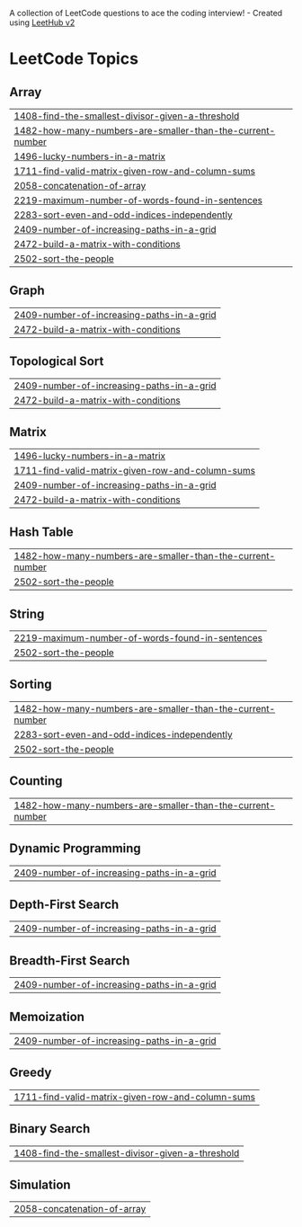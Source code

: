 A collection of LeetCode questions to ace the coding interview! - Created using [LeetHub v2](https://github.com/arunbhardwaj/LeetHub-2.0)
<!---LeetCode Topics Start-->
# LeetCode Topics
## Array
|  |
| ------- |
| [1408-find-the-smallest-divisor-given-a-threshold](https://github.com/trashikagoyal/LeetCode/tree/master/1408-find-the-smallest-divisor-given-a-threshold) |
| [1482-how-many-numbers-are-smaller-than-the-current-number](https://github.com/trashikagoyal/LeetCode/tree/master/1482-how-many-numbers-are-smaller-than-the-current-number) |
| [1496-lucky-numbers-in-a-matrix](https://github.com/trashikagoyal/LeetCode/tree/master/1496-lucky-numbers-in-a-matrix) |
| [1711-find-valid-matrix-given-row-and-column-sums](https://github.com/trashikagoyal/LeetCode/tree/master/1711-find-valid-matrix-given-row-and-column-sums) |
| [2058-concatenation-of-array](https://github.com/trashikagoyal/LeetCode/tree/master/2058-concatenation-of-array) |
| [2219-maximum-number-of-words-found-in-sentences](https://github.com/trashikagoyal/LeetCode/tree/master/2219-maximum-number-of-words-found-in-sentences) |
| [2283-sort-even-and-odd-indices-independently](https://github.com/trashikagoyal/LeetCode/tree/master/2283-sort-even-and-odd-indices-independently) |
| [2409-number-of-increasing-paths-in-a-grid](https://github.com/trashikagoyal/LeetCode/tree/master/2409-number-of-increasing-paths-in-a-grid) |
| [2472-build-a-matrix-with-conditions](https://github.com/trashikagoyal/LeetCode/tree/master/2472-build-a-matrix-with-conditions) |
| [2502-sort-the-people](https://github.com/trashikagoyal/LeetCode/tree/master/2502-sort-the-people) |
## Graph
|  |
| ------- |
| [2409-number-of-increasing-paths-in-a-grid](https://github.com/trashikagoyal/LeetCode/tree/master/2409-number-of-increasing-paths-in-a-grid) |
| [2472-build-a-matrix-with-conditions](https://github.com/trashikagoyal/LeetCode/tree/master/2472-build-a-matrix-with-conditions) |
## Topological Sort
|  |
| ------- |
| [2409-number-of-increasing-paths-in-a-grid](https://github.com/trashikagoyal/LeetCode/tree/master/2409-number-of-increasing-paths-in-a-grid) |
| [2472-build-a-matrix-with-conditions](https://github.com/trashikagoyal/LeetCode/tree/master/2472-build-a-matrix-with-conditions) |
## Matrix
|  |
| ------- |
| [1496-lucky-numbers-in-a-matrix](https://github.com/trashikagoyal/LeetCode/tree/master/1496-lucky-numbers-in-a-matrix) |
| [1711-find-valid-matrix-given-row-and-column-sums](https://github.com/trashikagoyal/LeetCode/tree/master/1711-find-valid-matrix-given-row-and-column-sums) |
| [2409-number-of-increasing-paths-in-a-grid](https://github.com/trashikagoyal/LeetCode/tree/master/2409-number-of-increasing-paths-in-a-grid) |
| [2472-build-a-matrix-with-conditions](https://github.com/trashikagoyal/LeetCode/tree/master/2472-build-a-matrix-with-conditions) |
## Hash Table
|  |
| ------- |
| [1482-how-many-numbers-are-smaller-than-the-current-number](https://github.com/trashikagoyal/LeetCode/tree/master/1482-how-many-numbers-are-smaller-than-the-current-number) |
| [2502-sort-the-people](https://github.com/trashikagoyal/LeetCode/tree/master/2502-sort-the-people) |
## String
|  |
| ------- |
| [2219-maximum-number-of-words-found-in-sentences](https://github.com/trashikagoyal/LeetCode/tree/master/2219-maximum-number-of-words-found-in-sentences) |
| [2502-sort-the-people](https://github.com/trashikagoyal/LeetCode/tree/master/2502-sort-the-people) |
## Sorting
|  |
| ------- |
| [1482-how-many-numbers-are-smaller-than-the-current-number](https://github.com/trashikagoyal/LeetCode/tree/master/1482-how-many-numbers-are-smaller-than-the-current-number) |
| [2283-sort-even-and-odd-indices-independently](https://github.com/trashikagoyal/LeetCode/tree/master/2283-sort-even-and-odd-indices-independently) |
| [2502-sort-the-people](https://github.com/trashikagoyal/LeetCode/tree/master/2502-sort-the-people) |
## Counting
|  |
| ------- |
| [1482-how-many-numbers-are-smaller-than-the-current-number](https://github.com/trashikagoyal/LeetCode/tree/master/1482-how-many-numbers-are-smaller-than-the-current-number) |
## Dynamic Programming
|  |
| ------- |
| [2409-number-of-increasing-paths-in-a-grid](https://github.com/trashikagoyal/LeetCode/tree/master/2409-number-of-increasing-paths-in-a-grid) |
## Depth-First Search
|  |
| ------- |
| [2409-number-of-increasing-paths-in-a-grid](https://github.com/trashikagoyal/LeetCode/tree/master/2409-number-of-increasing-paths-in-a-grid) |
## Breadth-First Search
|  |
| ------- |
| [2409-number-of-increasing-paths-in-a-grid](https://github.com/trashikagoyal/LeetCode/tree/master/2409-number-of-increasing-paths-in-a-grid) |
## Memoization
|  |
| ------- |
| [2409-number-of-increasing-paths-in-a-grid](https://github.com/trashikagoyal/LeetCode/tree/master/2409-number-of-increasing-paths-in-a-grid) |
## Greedy
|  |
| ------- |
| [1711-find-valid-matrix-given-row-and-column-sums](https://github.com/trashikagoyal/LeetCode/tree/master/1711-find-valid-matrix-given-row-and-column-sums) |
## Binary Search
|  |
| ------- |
| [1408-find-the-smallest-divisor-given-a-threshold](https://github.com/trashikagoyal/LeetCode/tree/master/1408-find-the-smallest-divisor-given-a-threshold) |
## Simulation
|  |
| ------- |
| [2058-concatenation-of-array](https://github.com/trashikagoyal/LeetCode/tree/master/2058-concatenation-of-array) |
<!---LeetCode Topics End-->